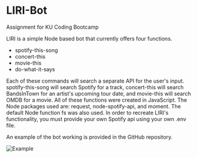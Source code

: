 # LIRI-Bot
Assignment for KU Coding Bootcamp

LIRI is a simple Node based bot that currently offers four functions.

- spotify-this-song
- concert-this
- movie-this
- do-what-it-says

Each of these commands will search a separate API for the user's input. spotify-this-song will search Spotify for a track, concert-this will search BandsInTown for an artist's upcoming tour date, and movie-this will search OMDB for a movie. All of these functions were created in JavaScript. The Node packages used are: request, node-spotify-api, and moment. The default Node function fs was also used. In order to recreate LIRI's functionality, you must provide your own Spotify api using your own .env file.

An example of the bot working is provided in the GitHub repository.

![Example](https://i.imgur.com/KfEcMwP.png)